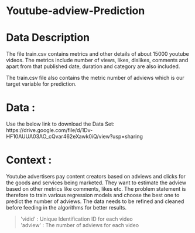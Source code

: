 # Youtube-adview-Prediction
<h1>Data Description </h1>
The file train.csv contains metrics and other details of about 15000 youtube
videos. The metrics include number of views, likes, dislikes, comments and
apart from that published date, duration and category are also included.

The train.csv file also contains the metric number of adviews which is our
target variable for prediction.

<h1> Data :</h1>
Use the below link to download the Data Set:
https://drive.google.com/file/d/1Dv-HF10AUUA03AO_cQvar462eXawk0iQ/view?usp=sharing

<h1>Context :</h1>
Youtube advertisers pay content creators based on adviews and clicks for the
goods and services being marketed. They want to estimate the adview based
on other metrics like comments, likes etc. The problem statement is therefore
to train various regression models and choose the best one to predict the
number of adviews. The data needs to be refined and cleaned before feeding
in the algorithms for better results.

> 'vidid' : Unique Identification ID for each video
> <br>
'adview' : The number of adviews for each video
